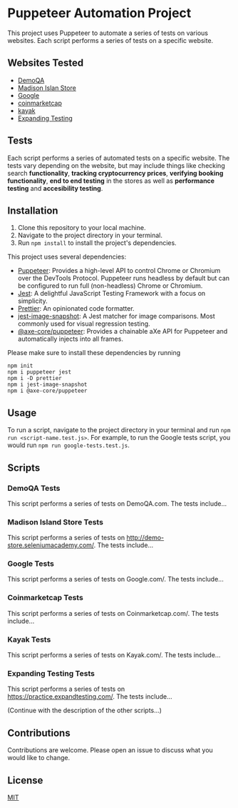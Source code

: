 # Puppeteer Automation Project

This project uses Puppeteer to automate a series of tests on various websites. Each script performs a series of tests on a specific website.

## Websites Tested

- [DemoQA](https://demoqa.com/)
- [Madison Islan Store](http://demo-store.seleniumacademy.com/)
- [Google](Google.com)
- [coinmarketcap](Coinmarketcap.com)
- [kayak](Kayak.com)
- [Expanding Testing](https://practice.expandtesting.com/)

## Tests

Each script performs a series of automated tests on a specific website. The tests vary depending on the website, but may include things like checking search __functionality__, __tracking cryptocurrency prices__, __verifying booking functionality__, __end to end testing__ in the stores as well as __performance testing__ and __accesibility testing__.

## Installation

1. Clone this repository to your local machine.
2. Navigate to the project directory in your terminal.
3. Run `npm install` to install the project's dependencies.

This project uses several dependencies:

- [Puppeteer](https://github.com/puppeteer/puppeteer): Provides a high-level API to control Chrome or Chromium over the DevTools Protocol. Puppeteer runs headless by default but can be configured to run full (non-headless) Chrome or Chromium.
- [Jest](https://jestjs.io/): A delightful JavaScript Testing Framework with a focus on simplicity.
- [Prettier](https://prettier.io/): An opinionated code formatter.
- [jest-image-snapshot](https://github.com/americanexpress/jest-image-snapshot): A Jest matcher for image comparisons. Most commonly used for visual regression testing.
- [@axe-core/puppeteer](https://github.com/dequelabs/axe-core-npm/tree/develop/packages/puppeteer): Provides a chainable aXe API for Puppeteer and automatically injects into all frames.

Please make sure to install these dependencies by running 
```
npm init
npm i puppeteer jest 
npm i -D prettier 
npm i jest-image-snapshot 
npm i @axe-core/puppeteer
```


## Usage

To run a script, navigate to the project directory in your terminal and run `npm run <script-name.test.js>`. For example, to run the Google tests script, you would run `npm run google-tests.test.js`.

## Scripts

### DemoQA Tests

This script performs a series of tests on DemoQA.com. The tests include...

### Madison Island Store Tests

This script performs a series of tests on http://demo-store.seleniumacademy.com/. The tests include...

### Google Tests

This script performs a series of tests on Google.com/. The tests include...

### Coinmarketcap Tests

This script performs a series of tests on Coinmarketcap.com/. The tests include...

### Kayak Tests

This script performs a series of tests on Kayak.com/. The tests include...

### Expanding Testing Tests

This script performs a series of tests on https://practice.expandtesting.com/. The tests include...

(Continue with the description of the other scripts...)


## Contributions

Contributions are welcome. Please open an issue to discuss what you would like to change.

## License

[MIT](https://choosealicense.com/licenses/mit/)
